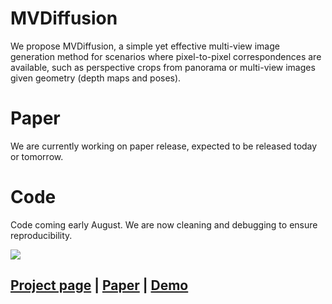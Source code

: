 # MVDiffusion
We propose MVDiffusion, a simple yet effective multi-view image generation method for scenarios where pixel-to-pixel correspondences are available, such as perspective crops from panorama or multi-view images given geometry (depth maps and poses). 

# Paper
We are currently working on paper release, expected to be released today or tomorrow.

# Code
Code coming early August. We are now cleaning and debugging to ensure reproducibility.

![](./assert/teaser.png)

## [Project page](https://mvdiffusion.github.io/) |  [Paper]() | [Demo](https://huggingface.co/spaces/tangshitao/MVDiffusion)
